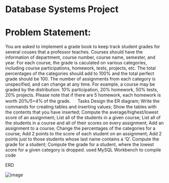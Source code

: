 # Database Systems Project

# Problem Statement:  
You are asked to implement a grade book to keep track student grades for several couses that a professor teaches. Courses should have the information of department, course number, course name, semester, and year. For each course, the grade is caculated on various categories, including course participations, homework, tests, projects, etc. The total percentages of the categories should add to 100% and the total perfect grade should be 100. The number of assignments from each category is unspecified, and can change at any time. For example, a course may be graded by the distribution: 10% participation, 20% homework, 50% tests, 20% projects. Please note that if there are 5 homework, each homework is worth 20%/5=4% of the grade. 　
Tasks Design the ER diagram; Write the commands for creating tables and inserting values; Show the tables with the contents that you have inserted; Compute the average/highest/lowest score of an assignment; List all of the students in a given course; List all of the students in a course and all of their scores on every assignment; Add an assignment to a course; Change the percentages of the categories for a course; Add 2 points to the score of each student on an assignment; Add 2 points just to those students whose last name contains a ‘Q’. Compute the grade for a student; Compute the grade for a student, where the lowest score for a given category is dropped.
used MySQL Workbench to compile code

ERD

![image](https://user-images.githubusercontent.com/83421930/232935740-fa9b56ed-2f44-48be-8753-504aec42bd9b.png)
